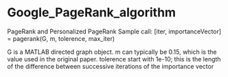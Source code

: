 # Google_PageRank_algorithm
PageRank and Personalized PageRank
Sample call:
[iter, importanceVector] = pagerank(G, m, tolerence, max_iter)

G is a MATLAB directed graph object. 
m can typically be 0.15, which is the value used in the original paper.
tolerence start with 1e-10; this is the length of the difference between successive iterations of the importance vector 
